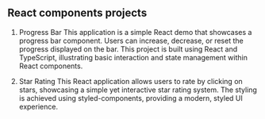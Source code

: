 ## React components projects

1. Progress Bar
This application is a simple React demo that showcases a progress bar component. Users can increase, decrease, or reset the progress displayed on the bar. This project is built using React and TypeScript, illustrating basic interaction and state management within React components.

2. Star Rating
This React application allows users to rate by clicking on stars, showcasing a simple yet interactive star rating system. The styling is achieved using styled-components, providing a modern, styled UI experience. 
